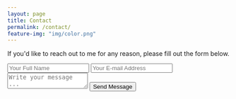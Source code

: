 ```yaml
---
layout: page
title: Contact
permalink: /contact/
feature-img: "img/color.png"
---
```



<p>If you'd like to reach out to me for any reason, please fill out the form below.</p>


<form action="https://getsimpleform.com/messages?form_api_token=72fef5ac3fd6f192e50e28f75ec89e40" method="post">
  <!-- the redirect_to is optional, the form will redirect to the referrer on submission -->
  <!-- <input type='hidden' name='redirect_to' value='http://{username}.github.io/thank-you' /> -->
  <input type='text' name='name' placeholder='Your Full Name' />
  <input type='email' name='email' placeholder='Your E-mail Address' />
  <textarea name='message' placeholder='Write your message ...'></textarea>
  <input type='submit' value='Send Message' onclick="returnMsg()"/>
</form>